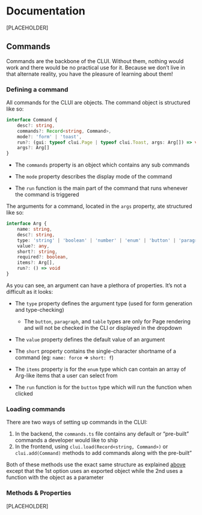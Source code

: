 # Documentation
[PLACEHOLDER]

## Commands

Commands are the backbone of the CLUI. Without them, nothing would work and there would be no practical use for it. Because we don’t live in that alternate reality, you have the pleasure of learning about them!

### Defining a command

All commands for the CLUI are objects. The command object is structured like so:

```ts
interface Command {
	desc?: string,
	commands?: Record<string, Command>,
	mode?: 'form' | 'toast',
	run?: (gui: typeof clui.Page | typeof clui.Toast, args: Arg[]) => void,
	args?: Arg[]
}
```

- The `commands` property is an object which contains any sub commands

- The `mode` property describes the display mode of the command

- The `run` function is the main part of the command that runs whenever the command is triggered



The arguments for a command, located in the `args` property, ate structured like so:

```ts
interface Arg {
	name: string,
	desc?: string,
	type: 'string' | 'boolean' | 'number' | 'enum' | 'button' | 'paragraph' | 'table',
	value?: any,
	short?: string,
	required?: boolean,
	items?: Arg[],
	run?: () => void
}
```

As you can see, an argument can have a plethora of properties. It’s not a difficult as it looks:

- The `type` property defines the argument type (used for form generation and type-checking)
  - The `button`, `paragraph`, and `table` types are only for Page rendering and will not be checked in the CLI or displayed in the dropdown
- The `value` property defines the default value of an argument

- The `short` property contains the single-character shortname of a command (eg: `name: force` => `short: f`)

- The `items` property is for the `enum` type which can contain an array of Arg-like items that a user can select from

- The `run` function is for the `button` type which will run the function when clicked

### Loading commands

There are two ways of setting up commands in the CLUI:

1. In the backend, the `commands.ts` file contains any default or “pre-built” commands a developer would like to ship
2. In the frontend, using `clui.load(Record<string, Command>)` or `clui.add(Command)` methods to add commands along with the pre-built”

Both of these methods use the exact same structure as explained [above](#defining-a-command) except that the 1st option uses an exported object while the 2nd uses a function with the object as a parameter

### Methods & Properties

[PLACEHOLDER]